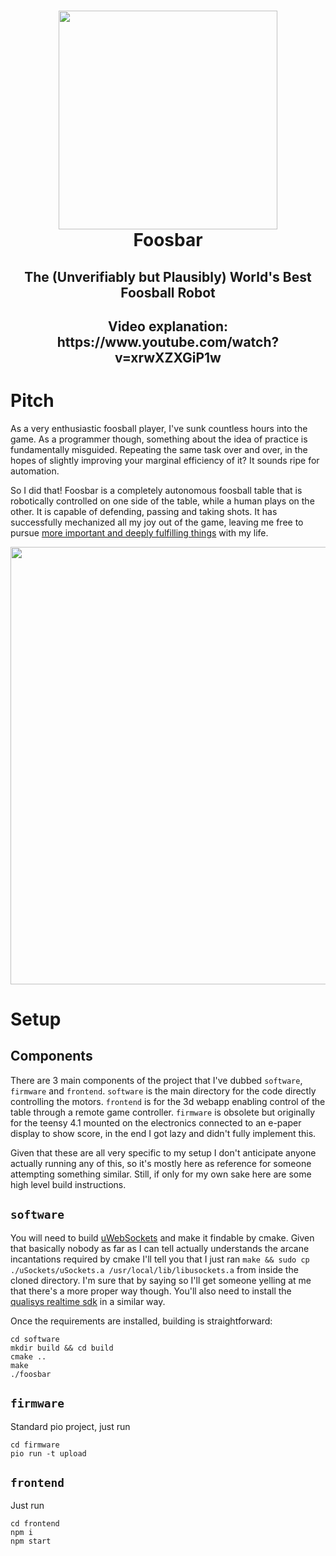 <h1 align="center">
  <picture><img src="./doc/img/logo-white.png" height="350"/></picture>
  <br />
  Foosbar
</h1>
<h2 align="center">
  The (Unverifiably but Plausibly) World's Best Foosball Robot
</h2>
<h2 align="center">
  Video explanation: https://www.youtube.com/watch?v=xrwXZXGiP1w
</h2>

# Pitch

As a very enthusiastic foosball player, I've sunk countless hours into the game. As a programmer though, something about the idea of practice is fundamentally misguided. Repeating the same task over and over, in the hopes of slightly improving your marginal efficiency of it? It sounds ripe for automation. 

So I did that! Foosbar is a completely autonomous foosball table that is robotically controlled on one side of the table, while a human plays on the other. It is capable of defending, passing and taking shots. It has successfully mechanized all my joy out of the game, leaving me free to pursue [more important and deeply fulfilling things](https://github.com/misprit7/computerraria) with my life.

<div align="center">
<picture ><img src="./doc/img/motors.jpg" width=700/></picture>
</div>

# Setup

## Components

There are 3 main components of the project that I've dubbed `software`, `firmware` and `frontend`. `software` is the main directory for the code directly controlling the motors. `frontend` is for the 3d webapp enabling control of the table through a remote game controller. `firmware` is obsolete but originally for the teensy 4.1 mounted on the electronics connected to an e-paper display to show score, in the end I got lazy and didn't fully implement this.

Given that these are all very specific to my setup I don't anticipate anyone actually running any of this, so it's mostly here as reference for someone attempting something similar. Still, if only for my own sake here are some high level build instructions.

## `software`

You will need to build [uWebSockets](https://github.com/uNetworking/uWebSockets) and make it findable by cmake. Given that basically nobody as far as I can tell actually understands the arcane incantations required by cmake I'll tell you that I just ran `make && sudo cp ./uSockets/uSockets.a /usr/local/lib/libusockets.a` from inside the cloned directory. I'm sure that by saying so I'll get someone yelling at me that there's a more proper way though. You'll also need to install the [qualisys realtime sdk](https://github.com/qualisys/qualisys_cpp_sdk) in a similar way.

Once the requirements are installed, building is straightforward:

```
cd software
mkdir build && cd build
cmake ..
make
./foosbar
```

## `firmware`

Standard pio project, just run
```
cd firmware
pio run -t upload
```

## `frontend`

Just run
```
cd frontend
npm i
npm start
```

